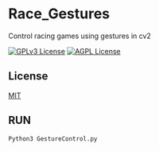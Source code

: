 # Race_Gestures

Control racing games using gestures in cv2


[![GPLv3 License](https://img.shields.io/badge/License-GPL%20v3-yellow.svg)](https://opensource.org/licenses/)
[![AGPL License](https://img.shields.io/badge/license-AGPL-blue.svg)](http://www.gnu.org/licenses/agpl-3.0)
## License

[MIT](https://choosealicense.com/licenses/mit/)
## RUN

```Python3 GestureControl.py```
